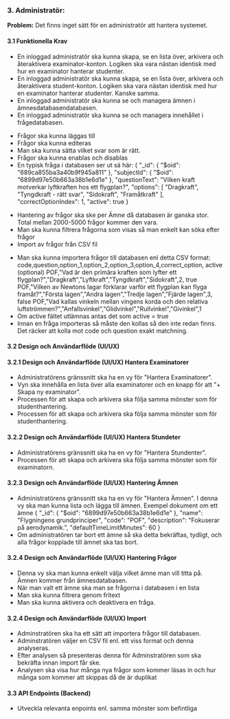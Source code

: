 ### **3. Administratör:**

**Problem:** Det finns inget sätt för en administratör att hantera systemet.

#### **3.1 Funktionella Krav**
* En inloggad administratör ska kunna skapa, se en lista över, arkivera och återaktivera examinator-konton. 
  Logiken ska vara nästan identisk med hur en examinator hanterar studenter.
* En inloggad administratör ska kunna skapa, se en lista över, arkivera och återaktivera student-konton. 
  Logiken ska vara nästan identisk med hur en examinator hanterar studenter. Kanske samma.
* En inloggad administratör ska kunna se och managera ämnen i ämnesdatabasendatabasen.
* En inloggad administratör ska kunna se och managera innehållet i frågedatabasen.
- Frågor ska kunna läggas till
- Frågor ska kunna editeras
- Man ska kunna sätta vilket svar som är rätt.
- Frågor ska kunna enablas och disablas
- En typisk fråga i databasen ser ut sä här:
    {
    "_id": {
        "$oid": "689ca855ba3a40b9f945a811"
    },
    "subjectId": {
        "$oid": "6899d97e50b663a38b1e6d1e"
    },
    "questionText": "Vilken kraft motverkar lyftkraften hos ett flygplan?",
    "options": [
        "Dragkraft",
        "Tyngdkraft - rätt svar",
        "Sidokraft",
        "Framåtkraft"
    ],
    "correctOptionIndex": 1,
    "active": true
    }
* Hantering av frågor ska ske per Ämne då databasen är ganska stor. Total mellan 2000-5000 frågor kommer den vara.
* Man ska kunna filtrera frågorna som visas så man enkelt kan söka efter frågor
* Import av frågor från CSV fil
- Man ska kunna importera frågor till databasen enl detta CSV format:
  code,question,option_1,option_2,option_3,option_4,correct_option, active (optional)
  POF,"Vad är den primära kraften som lyfter ett flygplan?","Dragkraft","Lyftkraft","Tyngdkraft","Sidokraft",2, true
  POF,"Vilken av Newtons lagar förklarar varför ett flygplan kan flyga framåt?","Första lagen","Andra lagen","Tredje lagen","Fjärde lagen",3, false
  POF,"Vad kallas vinkeln mellan vingens korda och den relativa luftströmmen?","Anfallsvinkel","Glidvinkel","Rullvinkel","Givinkel",1
- Om active fältet utlämnas antas det som active = true
- Innan en fråga importeras så måste den kollas så den inte redan finns. Det räcker att kolla mot code och question exakt matchning.

#### **3.2 Design och Användarflöde (UI/UX)**
#### **3.2.1 Design och Användarflöde (UI/UX) Hantera Examinatorer**
* Administratörens gränssnitt ska ha en vy för "Hantera Examinatorer".
* Vyn ska innehålla en lista över alla examinatorer och en knapp för att "+ Skapa ny examinator".
* Processen för att skapa och arkivera ska följa samma mönster som för studenthantering.
* Processen för att skapa och arkivera ska följa samma mönster som för studenthantering.
#### **3.2.2 Design och Användarflöde (UI/UX) Hantera Stundeter**
* Administratörens gränssnitt ska ha en vy för "Hantera Stundenter".
* Processen för att skapa och arkivera ska följa samma mönster som för examinatorn.
#### **3.2.3 Design och Användarflöde (UI/UX) Hantering Ämnen**
* Administratörens gränssnitt ska ha en vy för "Hantera Ämnen".
  I denna vy ska man kunna lista och lägga till ämnen. 
  Exempel dokument om ett ämne 
    {
    "_id": {
        "$oid": "6899d97e50b663a38b1e6d1e"
    },
    "name": "Flygningens grundprinciper",
    "code": "POF",
    "description": "Fokuserar på aerodynamik.",
    "defaultTimeLimitMinutes": 60
    }
* Om administratören tar bort ett ämne så ska detta bekräftas, tydligt, och alla frågor kopplade till ämnet ska tas bort.

#### **3.2.4 Design och Användarflöde (UI/UX) Hantering Frågor**
* Denna vy ska man kunna enkelt välja vilket ämne man vill titta på. Ämnen kommer från ämnesdatabasen.
* När man valt ett ämne ska man se frågorna i databasen i en lista
* Man ska kunna filtrera genom fritext
* Man ska kunna aktivera och deaktivera en fråga.

#### **3.2.4 Design och Användarflöde (UI/UX) Import**
* Adminstratören ska ha ett sätt att importera frågor till databasen.
* Adminstratören väljer en CSV fil enl. ett viss format och denna analyseras.
* Efter analysen så presenteras denna för Adminstratören som ska bekräfta innan import får ske.
* Analysen ska visa hur många nya frågor som kommer läsas in och hur många som kommer att skippas då de är duplikat


#### **3.3 API Endpoints (Backend)**
* Utveckla relevanta enpoints enl. samma mönster som befintliga
